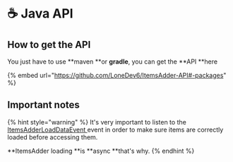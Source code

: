 # ☕ Java API

## How to get the API

You just have to use **maven **or **gradle**, you can get the **API **here

{% embed url="https://github.com/LoneDev6/ItemsAdder-API#-packages" %}

## Important notes

{% hint style="warning" %}
It's very important to listen to the [ItemsAdderLoadDataEvent ](events.md#itemsadderloaddataevent)event in order to make sure items are correctly loaded before accessing them.

**ItemsAdder loading **is **async **that's why.
{% endhint %}
